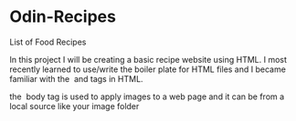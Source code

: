 # Odin-Recipes
List of Food Recipes

In this project I will be creating a basic recipe website using HTML. I most recently learned to use/write the boiler plate for HTML files and I became familiar with the <a> <img> and <body> tags in HTML. 

the <img> body tag is used to apply images to a web page and it can be from a local source like your image folder 